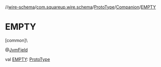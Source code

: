 //[wire-schema](../../../../index.md)/[com.squareup.wire.schema](../../index.md)/[ProtoType](../index.md)/[Companion](index.md)/[EMPTY](-e-m-p-t-y.md)

# EMPTY

[common]\

@[JvmField](https://kotlinlang.org/api/latest/jvm/stdlib/kotlin.jvm/-jvm-field/index.html)

val [EMPTY](-e-m-p-t-y.md): [ProtoType](../index.md)
